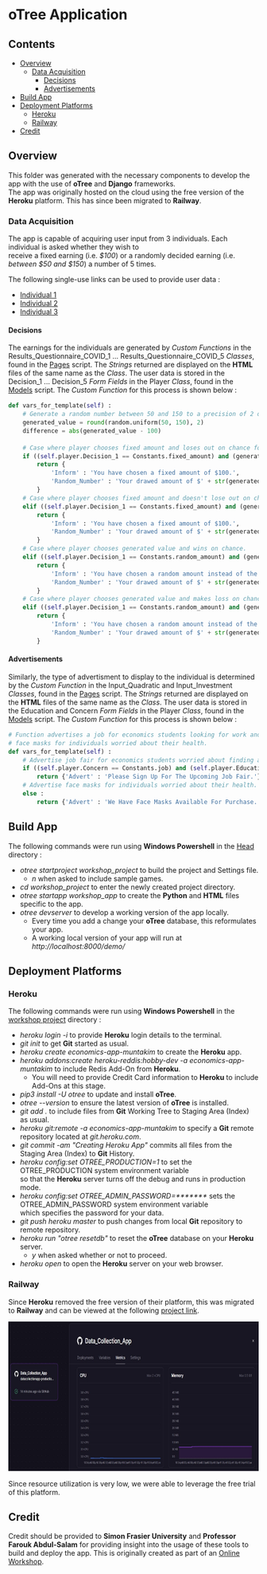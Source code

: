 # oTree Application

## Contents
* [Overview](#Overview)
    * [Data Acquisition](#Data-Acquisition)
        * [Decisions](#Decisions)
        * [Advertisements](#Advertisements)
* [Build App](#Build-App)
* [Deployment Platforms](#Deployment-Platforms)
    * [Heroku](#Heroku)
    * [Railway](#Railway)
* [Credit](#Credit)

## Overview
This folder was generated with the necessary components to develop the app with the use of <b>oTree</b> and <b>Django</b> frameworks.</br>
The app was originally hosted on the cloud using the free version of the <b>Heroku</b> platform. This has since been migrated to <b>Railway</b>.

### Data Acquisition
The app is capable of acquiring user input from 3 individuals. Each individual is asked whether they wish to</br>
receive a fixed earning (i.e. <i>$100</i>) or a randomly decided earning (i.e. <i>between $50 and $150</i>) a number of 5 times.

The following single-use links can be used to provide user data :
<ul>
    <li><a href = "https://economics-app-dipto9999.herokuapp.com/InitializeParticipant/r8q0od9u">Individual 1</a></li>
    <li><a href = "https://economics-app-dipto9999.herokuapp.com/InitializeParticipant/wck98xey">Individual 2</a></li>
    <li><a href = "https://economics-app-dipto9999.herokuapp.com/InitializeParticipant/kdfzm3mg">Individual 3</a></li>
</ul>

#### Decisions
The earnings for the individuals are generated by <i>Custom Functions</i> in the Results_Questionnaire_COVID_1 ... Results_Questionnaire_COVID_5 <i>Classes</i>, found in the <a href = "workshop_app/pages.py">Pages</a> script. The <i>Strings</i> returned are displayed on the <b>HTML</b> files of the same name as the  <i>Class</i>. The user data is stored in the Decision_1 ... Decision_5 <i>Form Fields</i> in the Player <i>Class</i>, found in the <a href = "workshop_app/models.py">Models</a> script. The <i>Custom Function</i> for this process is shown below :

```python
def vars_for_template(self) :
    # Generate a random number between 50 and 150 to a precision of 2 decimal points.
    generated_value = round(random.uniform(50, 150), 2)
    difference = abs(generated_value - 100)

    # Case where player chooses fixed amount and loses out on chance for generated value.
    if ((self.player.Decision_1 == Constants.fixed_amount) and (generated_value > 100)) :
        return {
            'Inform' : 'You have chosen a fixed amount of $100.',
            'Random_Number' : 'Your drawed amount of $' + str(generated_value) + ' would have been greater than the constant amount of $100 by $' + str(round(difference, 2)) + '.'
        }
    # Case where player chooses fixed amount and doesn't lose out on chance for generated value.
    elif ((self.player.Decision_1 == Constants.fixed_amount) and (generated_value < 100)) :
        return {
            'Inform' : 'You have chosen a fixed amount of $100.',
            'Random_Number' : 'Your drawed amount of $' + str(generated_value) + ' would have been less than the constant amount of $100 by $' + str(round(difference, 2)) + '.'
        }
    # Case where player chooses generated value and wins on chance.
    elif ((self.player.Decision_1 == Constants.random_amount) and (generated_value > 100)) :
        return {
            'Inform' : 'You have chosen a random amount instead of the constant amount of $100.',
            'Random_Number' : 'Your drawed amount of $' + str(generated_value) + ' is greater than the constant amount of $100 by $' + str(round(difference, 2)) + '.'
        }
    # Case where player chooses generated value and makes loss on chance.
    elif ((self.player.Decision_1 == Constants.random_amount) and (generated_value < 100)) :
        return {
            'Inform' : 'You have chosen a random amount instead of the constant amount of $100.',
            'Random_Number' : 'Your drawed amount of $' + str(generated_value) + ' is less than the constant amount of $100 by $' + str(round(difference, 2)) + '.'
        }
```

#### Advertisements
Similarly, the type of advertisment to display to the individual is determined by the <i>Custom Function</i> in the Input_Quadratic and Input_Investment <i>Classes</i>, found in the <a href = "workshop_app/pages.py">Pages</a> script. The <i>Strings</i> returned are displayed on the <b>HTML</b> files of the same name as the <i>Class</i>. The user data is stored in the Education and Concern <i>Form Fields</i> in the Player <i>Class</i>, found in the <a href = "workshop_app/models.py">Models</a> script. The <i>Custom Function</i> for this process is shown below :

```python
# Function advertises a job for economics students looking for work and
# face masks for individuals worried about their health.
def vars_for_template(self) :
    # Advertise job fair for economics students worried about finding a job.
    if ((self.player.Concern == Constants.job) and (self.player.Education == Constants.economics)) :
        return {'Advert' : 'Please Sign Up For The Upcoming Job Fair.'}
    # Advertise face masks for individuals worried about their health.
    else :
        return {'Advert' : 'We Have Face Masks Available For Purchase.'}
```

## Build App
The following commands were run using <b>Windows Powershell</b> in the <a href = "https://github.com/Dipto9999/Data_Collection_App">Head</a> directory :
<ul>
    <li>
        <i>otree startproject workshop_project</i> to build the project and Settings file.
        <ul>
            <li><i>n</i> when asked to include sample games.</li>
        </ul>
    </li>
    <li><i>cd workshop_project</i> to enter the newly created project directory.</li>
    <li><i>otree startapp workshop_app</i> to create the <b>Python</b> and <b>HTML</b> files specific to the app.</li>
    <li>
        <i>otree devserver</i> to develop a working version of the app locally.
        <ul>
            <li>Every time you add a change your <b>oTree</b> database, this reformulates your app.</li>
            <li>A working local version of your app will run at <i>http://localhost:8000/demo/</i></li>
        </ul>
    </li>
</ul>

## Deployment Platforms

### Heroku

The following commands were run using <b>Windows Powershell</b> in the
<a href = "https://github.com/Dipto9999/Data_Collection_App/tree/master/workshop_project">workshop project</a> directory :

<ul>
    <li><i>heroku login -i</i> to provide <b>Heroku</b> login details to the terminal.</li>
    <li><i>git init</i> to get <b>Git</b> started as usual.</li>
    <li><i>heroku create economics-app-muntakim</i> to create the <b>Heroku</b> app.</li>
    <li>
        <i>heroku addons:create heroku-reddis:hobby-dev -a economics-app-muntakim</i> to include Redis Add-On from <b>Heroku</b>.
        <ul>
            <li>You will need to provide Credit Card information to <b>Heroku</b> to include Add-Ons at this stage.</li>
        </ul>
    </li>
    <li><i>pip3 install -U otree</i> to update and install <b>oTree</b>.</li>
    <li><i>otree --version</i> to ensure the latest version of <b>oTree</b> is installed.</li>
    <li><i>git add .</i> to include files from <b>Git</b> Working Tree to Staging Area (Index) as usual.</li>
    <li><i>heroku git:remote -a economics-app-muntakim</i> to specify a <b>Git</b> remote repository located at <i>git.heroku.com</i>.</li>
    <li><i>git commit -am "Creating Heroku App"</i> commits all files from the Staging Area (Index) to <b>Git</b> History.</li>
    <li>
        <i>heroku config:set OTREE_PRODUCTION=1</i> to set the OTREE_PRODUCTION system environment variable</br>
           so that the <b>Heroku</b> server turns off the debug and runs in production mode.
    </li>
    <li>
        <i>heroku config:set OTREE_ADMIN_PASSWORD=*******</i> sets the OTREE_ADMIN_PASSWORD system environment variable</br>
           which specifies the password for your data.
    </li>
    <li><i>git push heroku master</i> to push changes from local <b>Git</b> repository to remote repository.</li>
    <li>
        <i>heroku run "otree resetdb"</i> to reset the <b>oTree</b> database on your <b>Heroku</b> server.
        <ul>
            <li><i>y</i> when asked whether or not to proceed.</li>
        </ul>
    </li>
    <li><i>heroku open</i> to open the <b>Heroku</b> server on your web browser.</li>
</ul>

### Railway

Since <b>Heroku</b> removed the free version of their platform, this was migrated to <b>Railway</b> and can be viewed at the following [project link](https://railway.app/project/2b1fb326-de9e-4d25-b02b-a03504509acd).

<div align="center">
    <img src="figures/railway_usage.jpg" width=650 height=300 title="Railway CPU & Memory Usage">
</div>

Since resource utilization is very low, we were able to leverage the free trial of this platform.

## Credit
Credit should be provided to <b>Simon Frasier University</b> and <b>Professor Farouk Abdul-Salam</b> for providing
insight into the usage of these tools to build and deploy the app. This is originally created as part of an
<a href = "https://sites.google.com/view/farouk-abdul-salam/my-teaching-workshop/workshop?authuser=0">Online Workshop</a>.